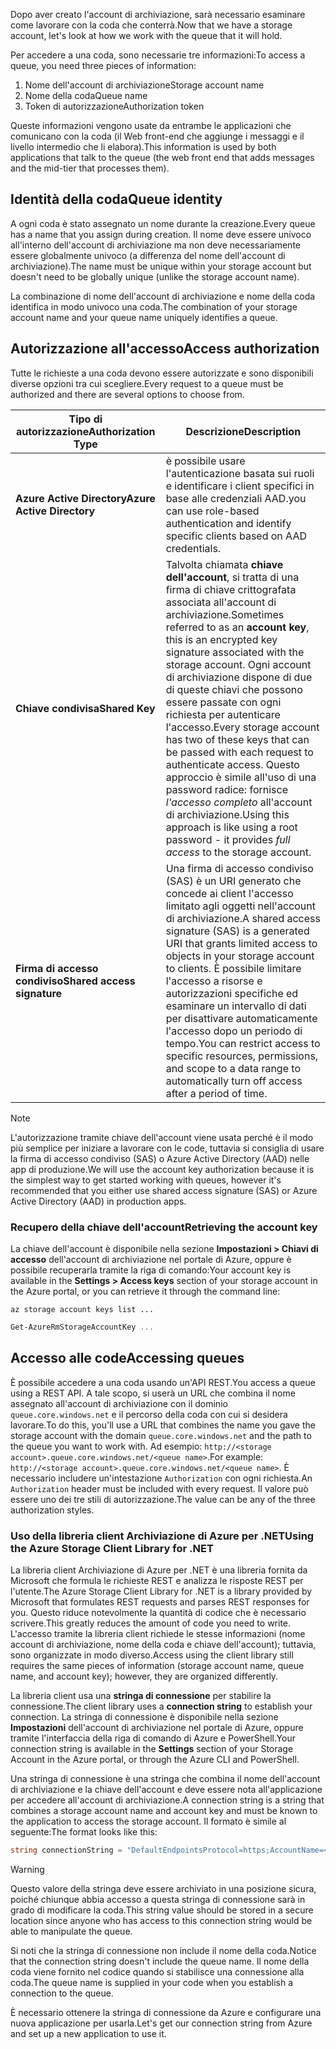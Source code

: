 <span data-ttu-id="34573-101">Dopo aver creato l'account di archiviazione, sarà necessario esaminare come lavorare con la coda che conterrà.</span><span class="sxs-lookup"><span data-stu-id="34573-101">Now that we have a storage account, let's look at how we work with the queue that it will hold.</span></span>

<span data-ttu-id="34573-102">Per accedere a una coda, sono necessarie tre informazioni:</span><span class="sxs-lookup"><span data-stu-id="34573-102">To access a queue, you need three pieces of information:</span></span>

 1. <span data-ttu-id="34573-103">Nome dell'account di archiviazione</span><span class="sxs-lookup"><span data-stu-id="34573-103">Storage account name</span></span>
 2. <span data-ttu-id="34573-104">Nome della coda</span><span class="sxs-lookup"><span data-stu-id="34573-104">Queue name</span></span>
 3. <span data-ttu-id="34573-105">Token di autorizzazione</span><span class="sxs-lookup"><span data-stu-id="34573-105">Authorization token</span></span>

<span data-ttu-id="34573-106">Queste informazioni vengono usate da entrambe le applicazioni che comunicano con la coda (il Web front-end che aggiunge i messaggi e il livello intermedio che li elabora).</span><span class="sxs-lookup"><span data-stu-id="34573-106">This information is used by both applications that talk to the queue (the web front end that adds messages and the mid-tier that processes them).</span></span>

## <a name="queue-identity"></a><span data-ttu-id="34573-107">Identità della coda</span><span class="sxs-lookup"><span data-stu-id="34573-107">Queue identity</span></span>

<span data-ttu-id="34573-108">A ogni coda è stato assegnato un nome durante la creazione.</span><span class="sxs-lookup"><span data-stu-id="34573-108">Every queue has a name that you assign during creation.</span></span> <span data-ttu-id="34573-109">Il nome deve essere univoco all'interno dell'account di archiviazione ma non deve necessariamente essere globalmente univoco (a differenza del nome dell'account di archiviazione).</span><span class="sxs-lookup"><span data-stu-id="34573-109">The name must be unique within your storage account but doesn't need to be globally unique (unlike the storage account name).</span></span>

<span data-ttu-id="34573-110">La combinazione di nome dell'account di archiviazione e nome della coda identifica in modo univoco una coda.</span><span class="sxs-lookup"><span data-stu-id="34573-110">The combination of your storage account name and your queue name uniquely identifies a queue.</span></span>

## <a name="access-authorization"></a><span data-ttu-id="34573-111">Autorizzazione all'accesso</span><span class="sxs-lookup"><span data-stu-id="34573-111">Access authorization</span></span>

<span data-ttu-id="34573-112">Tutte le richieste a una coda devono essere autorizzate e sono disponibili diverse opzioni tra cui scegliere.</span><span class="sxs-lookup"><span data-stu-id="34573-112">Every request to a queue must be authorized and there are several options to choose from.</span></span>

| <span data-ttu-id="34573-113">Tipo di autorizzazione</span><span class="sxs-lookup"><span data-stu-id="34573-113">Authorization Type</span></span> | <span data-ttu-id="34573-114">Descrizione</span><span class="sxs-lookup"><span data-stu-id="34573-114">Description</span></span> |
|--------------------|-------------|
| <span data-ttu-id="34573-115">**Azure Active Directory**</span><span class="sxs-lookup"><span data-stu-id="34573-115">**Azure Active Directory**</span></span> | <span data-ttu-id="34573-116">è possibile usare l'autenticazione basata sui ruoli e identificare i client specifici in base alle credenziali AAD.</span><span class="sxs-lookup"><span data-stu-id="34573-116">you can use role-based authentication and identify specific clients based on AAD credentials.</span></span> |
| <span data-ttu-id="34573-117">**Chiave condivisa**</span><span class="sxs-lookup"><span data-stu-id="34573-117">**Shared Key**</span></span> | <span data-ttu-id="34573-118">Talvolta chiamata **chiave dell'account**, si tratta di una firma di chiave crittografata associata all'account di archiviazione.</span><span class="sxs-lookup"><span data-stu-id="34573-118">Sometimes referred to as an **account key**, this is an encrypted key signature associated with the storage account.</span></span> <span data-ttu-id="34573-119">Ogni account di archiviazione dispone di due di queste chiavi che possono essere passate con ogni richiesta per autenticare l'accesso.</span><span class="sxs-lookup"><span data-stu-id="34573-119">Every storage account has two of these keys that can be passed with each request to authenticate access.</span></span> <span data-ttu-id="34573-120">Questo approccio è simile all'uso di una password radice: fornisce _l'accesso completo_ all'account di archiviazione.</span><span class="sxs-lookup"><span data-stu-id="34573-120">Using this approach is like using a root password - it provides _full access_ to the storage account.</span></span> |
| <span data-ttu-id="34573-121">**Firma di accesso condiviso**</span><span class="sxs-lookup"><span data-stu-id="34573-121">**Shared access signature**</span></span> | <span data-ttu-id="34573-122">Una firma di accesso condiviso (SAS) è un URI generato che concede ai client l'accesso limitato agli oggetti nell'account di archiviazione.</span><span class="sxs-lookup"><span data-stu-id="34573-122">A shared access signature (SAS) is a generated URI that grants limited access to objects in your storage account to clients.</span></span> <span data-ttu-id="34573-123">È possibile limitare l'accesso a risorse e autorizzazioni specifiche ed esaminare un intervallo di dati per disattivare automaticamente l'accesso dopo un periodo di tempo.</span><span class="sxs-lookup"><span data-stu-id="34573-123">You can restrict access to specific resources, permissions, and scope to a data range to automatically turn off access after a period of time.</span></span>  |

> [!NOTE]
> <span data-ttu-id="34573-124">L'autorizzazione tramite chiave dell'account viene usata perché è il modo più semplice per iniziare a lavorare con le code, tuttavia si consiglia di usare la firma di accesso condiviso (SAS) o Azure Active Directory (AAD) nelle app di produzione.</span><span class="sxs-lookup"><span data-stu-id="34573-124">We will use the account key authorization because it is the simplest way to get started working with queues, however it's recommended that you either use shared access signature (SAS) or Azure Active Directory (AAD) in production apps.</span></span>

### <a name="retrieving-the-account-key"></a><span data-ttu-id="34573-125">Recupero della chiave dell'account</span><span class="sxs-lookup"><span data-stu-id="34573-125">Retrieving the account key</span></span>
 
<span data-ttu-id="34573-126">La chiave dell'account è disponibile nella sezione **Impostazioni > Chiavi di accesso** dell'account di archiviazione nel portale di Azure, oppure è possibile recuperarla tramite la riga di comando:</span><span class="sxs-lookup"><span data-stu-id="34573-126">Your account key is available in the **Settings > Access keys** section of your storage account in the Azure portal, or you can retrieve it through the command line:</span></span>

```azurecli
az storage account keys list ...
```

```powershell
Get-AzureRmStorageAccountKey ...
```

## <a name="accessing-queues"></a><span data-ttu-id="34573-127">Accesso alle code</span><span class="sxs-lookup"><span data-stu-id="34573-127">Accessing queues</span></span>

<span data-ttu-id="34573-128">È possibile accedere a una coda usando un'API REST.</span><span class="sxs-lookup"><span data-stu-id="34573-128">You access a queue using a REST API.</span></span> <span data-ttu-id="34573-129">A tale scopo, si userà un URL che combina il nome assegnato all'account di archiviazione con il dominio `queue.core.windows.net` e il percorso della coda con cui si desidera lavorare.</span><span class="sxs-lookup"><span data-stu-id="34573-129">To do this, you'll use a URL that combines the name you gave the storage account with the domain `queue.core.windows.net` and the path to the queue you want to work with.</span></span> <span data-ttu-id="34573-130">Ad esempio: `http://<storage account>.queue.core.windows.net/<queue name>`.</span><span class="sxs-lookup"><span data-stu-id="34573-130">For example: `http://<storage account>.queue.core.windows.net/<queue name>`.</span></span> <span data-ttu-id="34573-131">È necessario includere un'intestazione `Authorization` con ogni richiesta.</span><span class="sxs-lookup"><span data-stu-id="34573-131">An `Authorization` header must be included with every request.</span></span> <span data-ttu-id="34573-132">Il valore può essere uno dei tre stili di autorizzazione.</span><span class="sxs-lookup"><span data-stu-id="34573-132">The value can be any of the three authorization styles.</span></span>

### <a name="using-the-azure-storage-client-library-for-net"></a><span data-ttu-id="34573-133">Uso della libreria client Archiviazione di Azure per .NET</span><span class="sxs-lookup"><span data-stu-id="34573-133">Using the Azure Storage Client Library for .NET</span></span>

<span data-ttu-id="34573-134">La libreria client Archiviazione di Azure per .NET è una libreria fornita da Microsoft che formula le richieste REST e analizza le risposte REST per l'utente.</span><span class="sxs-lookup"><span data-stu-id="34573-134">The Azure Storage Client Library for .NET is a library provided by Microsoft that formulates REST requests and parses REST responses for you.</span></span> <span data-ttu-id="34573-135">Questo riduce notevolmente la quantità di codice che è necessario scrivere.</span><span class="sxs-lookup"><span data-stu-id="34573-135">This greatly reduces the amount of code you need to write.</span></span> <span data-ttu-id="34573-136">L'accesso tramite la libreria client richiede le stesse informazioni (nome account di archiviazione, nome della coda e chiave dell'account); tuttavia, sono organizzate in modo diverso.</span><span class="sxs-lookup"><span data-stu-id="34573-136">Access using the client library still requires the same pieces of information (storage account name, queue name, and account key); however, they are organized differently.</span></span>

<span data-ttu-id="34573-137">La libreria client usa una **stringa di connessione** per stabilire la connessione.</span><span class="sxs-lookup"><span data-stu-id="34573-137">The client library uses a **connection string** to establish your connection.</span></span> <span data-ttu-id="34573-138">La stringa di connessione è disponibile nella sezione **Impostazioni** dell'account di archiviazione nel portale di Azure, oppure tramite l'interfaccia della riga di comando di Azure e PowerShell.</span><span class="sxs-lookup"><span data-stu-id="34573-138">Your connection string is available in the **Settings** section of your Storage Account in the Azure portal, or through the Azure CLI and PowerShell.</span></span>

<span data-ttu-id="34573-139">Una stringa di connessione è una stringa che combina il nome dell'account di archiviazione e la chiave dell'account e deve essere nota all'applicazione per accedere all'account di archiviazione.</span><span class="sxs-lookup"><span data-stu-id="34573-139">A connection string is a string that combines a storage account name and account key and must be known to the application to access the storage account.</span></span> <span data-ttu-id="34573-140">Il formato è simile al seguente:</span><span class="sxs-lookup"><span data-stu-id="34573-140">The format looks like this:</span></span>

```csharp
string connectionString = "DefaultEndpointsProtocol=https;AccountName=<your storage account name>;AccountKey=<your key>;EndpointSuffix=core.windows.net"
```

> [!WARNING]
> <span data-ttu-id="34573-141">Questo valore della stringa deve essere archiviato in una posizione sicura, poiché chiunque abbia accesso a questa stringa di connessione sarà in grado di modificare la coda.</span><span class="sxs-lookup"><span data-stu-id="34573-141">This string value should be stored in a secure location since anyone who has access to this connection string would be able to manipulate the queue.</span></span>

<span data-ttu-id="34573-142">Si noti che la stringa di connessione non include il nome della coda.</span><span class="sxs-lookup"><span data-stu-id="34573-142">Notice that the connection string doesn't include the queue name.</span></span> <span data-ttu-id="34573-143">Il nome della coda viene fornito nel codice quando si stabilisce una connessione alla coda.</span><span class="sxs-lookup"><span data-stu-id="34573-143">The queue name is supplied in your code when you establish a connection to the queue.</span></span>

<span data-ttu-id="34573-144">È necessario ottenere la stringa di connessione da Azure e configurare una nuova applicazione per usarla.</span><span class="sxs-lookup"><span data-stu-id="34573-144">Let's get our connection string from Azure and set up a new application to use it.</span></span>